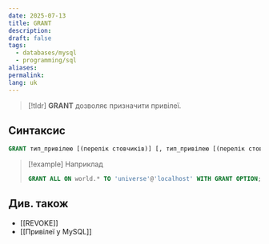 ```yaml
---
date: 2025-07-13
title: GRANT
description: 
draft: false
tags:
  - databases/mysql
  - programming/sql
aliases: 
permalink: 
lang: uk
---
```

> [!tldr]
> **GRANT** дозволяє призначити привілеї.
## Синтаксис
```sql
GRANT тип_привілею [(перелік стовчиків)] [, тип_привілею [(перелік стовпчиків)]...] ON {ім'я_таблиці} |*|*.*|ім'я_бази_даних.* TO ім'я_користувача [IDENTIFIED BY 'password'] [, ім'я_користувача [IDENTIFIED BY 'password']...] [WITH GRANT OPTION]
```

> [!example] Наприклад
> ```sql
> GRANT ALL ON world.* TO 'universe'@'localhost' WITH GRANT OPTION;
> ```


## Див. також

- [[REVOKE]]
- [[Привілеї у MySQL]]